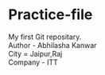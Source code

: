 # Practice-file
My first Git repositary.
<br>
Author - Abhilasha Kanwar
<br>
City = Jaipur,Raj
<br>
Company - ITT
